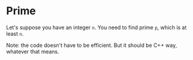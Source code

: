 # Prime

Let's suppose you have an integer `n`.
You need to find prime `p`, which is at least `n`.

Note: the code doesn't have to be efficient.
But it should be C++ way, whatever that means.
